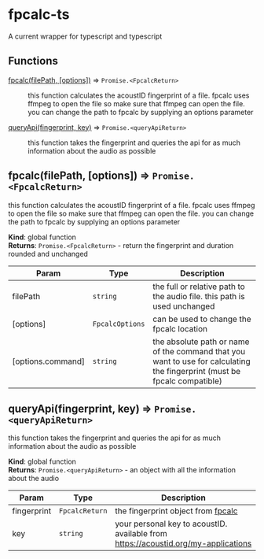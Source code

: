 # fpcalc-ts
A current wrapper for typescript and typescript

## Functions

<dl>
<dt><a href="#fpcalc">fpcalc(filePath, [options])</a> ⇒ <code>Promise.&lt;FpcalcReturn&gt;</code></dt>
<dd><p>this function calculates the acoustID fingerprint of a file.
fpcalc uses ffmpeg to open the file so make sure that ffmpeg can open the file.
you can change the path to fpcalc by supplying an options parameter</p>
</dd>
<dt><a href="#queryApi">queryApi(fingerprint, key)</a> ⇒ <code>Promise.&lt;queryApiReturn&gt;</code></dt>
<dd><p>this function takes the fingerprint and queries the api for as much information about the audio as possible</p>
</dd>
</dl>

<a name="fpcalc"></a>

## fpcalc(filePath, [options]) ⇒ <code>Promise.&lt;FpcalcReturn&gt;</code>
this function calculates the acoustID fingerprint of a file.fpcalc uses ffmpeg to open the file so make sure that ffmpeg can open the file.you can change the path to fpcalc by supplying an options parameter

**Kind**: global function  
**Returns**: <code>Promise.&lt;FpcalcReturn&gt;</code> - return the fingerprint and duration rounded and unchanged  

| Param | Type | Description |
| --- | --- | --- |
| filePath | <code>string</code> | the full or relative path to the audio file. this path is used unchanged |
| [options] | <code>FpcalcOptions</code> | can be used to change the fpcalc location |
| [options.command] | <code>string</code> | the absolute path or name of the command that you want to use for calculating the fingerprint (must be fpcalc compatible) |

<a name="queryApi"></a>

## queryApi(fingerprint, key) ⇒ <code>Promise.&lt;queryApiReturn&gt;</code>
this function takes the fingerprint and queries the api for as much information about the audio as possible

**Kind**: global function  
**Returns**: <code>Promise.&lt;queryApiReturn&gt;</code> - an object with all the information about the audio  

| Param | Type | Description |
| --- | --- | --- |
| fingerprint | <code>FpcalcReturn</code> | the fingerprint object from [fpcalc](#fpcalc) |
| key | <code>string</code> | your personal key to acoustID. available from https://acoustid.org/my-applications |

